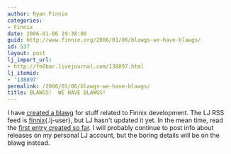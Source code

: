 ```yaml
---
author: Ryan Finnie
categories:
- Finnix
date: 2006-01-06 19:38:00
guid: http://www.finnie.org/2006/01/06/blawgs-we-have-blawgs/
id: 537
layout: post
lj_import_url:
- http://fo0bar.livejournal.com/138897.html
lj_itemid:
- '138897'
permalink: /2006/01/06/blawgs-we-have-blawgs/
title: BLAWGS!  WE HAVE BLAWGS!
---
```

I have [created a blawg](http://www.finnix.org/blog/) for stuff related to Finnix development. The LJ RSS feed is [finnix](http://www.livejournal.com/users/finnix){.lj-user}, but LJ hasn't updated it yet. In the mean time, read the [first entry created so far](http://www.finnix.org/blog/2006/01/06/862-coming-soon/). I will probably continue to post info about releases on my personal LJ account, but the boring details will be on the blawg instead.

